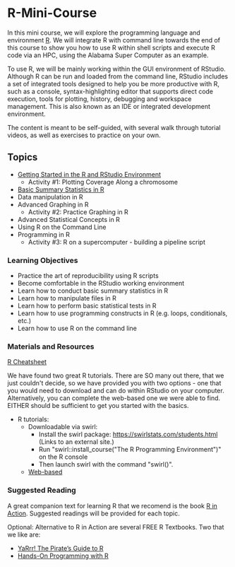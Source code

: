 # R-Mini-Course
In this mini course, we will explore the programming language and environment [R](https://www.r-project.org/). We will integrate R with command line towards the end of this course to show you how to use R within shell scripts and execute R code via an HPC, using the Alabama Super Computer as an example.

To use R, we will be mainly working within the GUI environment of RStudio. Although R can be run and loaded from the command line, RStudio includes a set of integrated tools designed to help you be more productive with R, such as a console, syntax-highlighting editor that supports direct code execution, tools for plotting, history, debugging and workspace management. This is also known as an IDE or integrated development environment. 

The content is meant to be self-guided, with several walk through tutorial videos, as well as exercises to practice on your own. 

## Topics

* [Getting Started in the R and RStudio Environment](https://github.com/StevisonLab/R-Mini-Course/blob/main/Setting%20up%20your%20environment.md)
  * Activity #1: Plotting Coverage Along a chromosome 
* [Basic Summary Statistics in R](https://github.com/StevisonLab/R-Mini-Course/blob/main/4.02.Basic_Summary_Statistics_in_R.Rmd)
* Data manipulation in R
* Advanced Graphing in R
  * Activity #2: Practice Graphing in R
* Advanced Statistical Concepts in R
* Using R on the Command Line
* Programming in R
  * Activity #3: R on a supercomputer - building a pipeline script


### Learning Objectives
* Practice the art of reproducibility using R scripts 
* Become comfortable in the RStudio working environment
* Learn how to conduct basic summary statistics in R
* Learn how to manipulate files in R
* Learn how to perform basic statistical tests in R
* Learn how to use programming constructs in R (e.g. loops, conditionals, etc.)
* Learn how to use R on the command line

### Materials and Resources

[R Cheatsheet](http://github.com/rstudio/cheatsheets/raw/master/base-r.pdf)

We have found two great R tutorials. There are SO many out there, that we just couldn't decide, so we have provided you with two options - one that you would need to download and can do within RStudio on your computer. Alternatively, you can complete the web-based one we were able to find. EITHER should be sufficient to get you started with the basics.

* R tutorials:
  * Downloadable via swirl:
    * Install the swirl package: https://swirlstats.com/students.html (Links to an external site.)
    * Run "swirl::install_course("The R Programming Environment")" on the R console
    * Then launch swirl with the command "swirl()". 
  * [Web-based](https://tinystats.github.io/teacups-giraffes-and-statistics/index.html) 

### Suggested Reading

A great companion text for learning R that we recomend is the book [R in Action](https://www.manning.com/books/r-in-action). Suggested readings will be provided for each topic.

Optional: Alternative to R in Action are several FREE R Textbooks. Two that we like are:
* [YaRrr! The Pirate’s Guide to R](https://bookdown.org/ndphillips/YaRrr/)  
* [Hands-On Programming with R](https://rstudio-education.github.io/hopr/)


